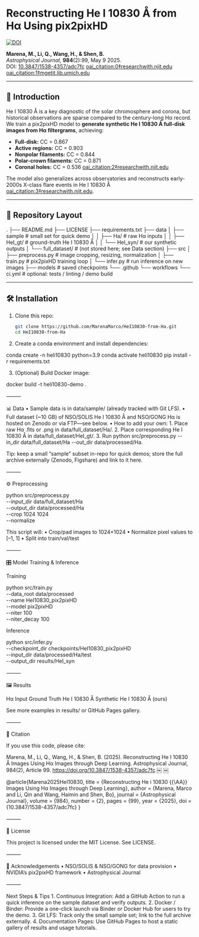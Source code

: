 # Reconstructing He I 10830 Å from Hα Using pix2pixHD

[![DOI](https://img.shields.io/badge/doi-10.3847%2F1538--4357%2Fadc7fc-blue)](https://doi.org/10.3847/1538-4357/adc7fc)

**Marena, M., Li, Q., Wang, H., & Shen, B.**  
*Astrophysical Journal*, **984**(2):99, May 9 2025.  
DOI: [10.3847/1538-4357/adc7fc](https://doi.org/10.3847/1538-4357/adc7fc)  [oai_citation:0‡researchwith.njit.edu](https://researchwith.njit.edu/en/publications/reconstructing-he-i-10830-%C3%A5-images-using-h%CE%B1-images-through-deep-l?utm_source=chatgpt.com) [oai_citation:1‡mgetit.lib.umich.edu](https://mgetit.lib.umich.edu/resolve?ctx_enc=info%3Aofi%2Fenc%3AUTF-8&ctx_id=10_1&ctx_tim=2025-05-18+08%3A22%3A56&ctx_ver=Z39.88-2004&rfr_id=info%3Asid%2Fprimo.exlibrisgroup.com-iop_doaj_&rft.atitle=Reconstructing+He+i+10830+%C3%85+Images+Using+H%CE%B1+Images+through+Deep+Learning&rft.au=Marena%2C+Marco&rft.date=2025-05-09&rft.eissn=1538-4357&rft.genre=article&rft.issn=0004-637X&rft.issue=2&rft.jtitle=The+Astrophysical+journal&rft.pages=99-&rft.pub=The+American+Astronomical+Society&rft.spage=99&rft.stitle=ApJ&rft.volume=984&rft_dat=%3Ciop_doaj_%3Eapjadc7fc%3C%2Fiop_doaj_%3E&rft_id=info%3Adoi%2F10.3847%2F1538-4357%2Fadc7fc&rft_val_fmt=info%3Aofi%2Ffmt%3Akev%3Amtx%3Ajournal&svc_dat=viewit&url_ctx_fmt=info%3Aofi%2Ffmt%3Akev%3Amtx%3Actx&url_ver=Z39.88-2004&utm_source=chatgpt.com)

---

## 📖 Introduction

He I 10830 Å is a key diagnostic of the solar chromosphere and corona, but historical observations are sparse compared to the century-long Hα record. We train a pix2pixHD model to **generate synthetic He I 10830 Å full-disk images from Hα filtergrams**, achieving:

- **Full-disk:** CC = 0.867  
- **Active regions:** CC = 0.903  
- **Nonpolar filaments:** CC = 0.844  
- **Polar-crown filaments:** CC = 0.871  
- **Coronal holes:** CC = 0.536  [oai_citation:2‡researchwith.njit.edu](https://researchwith.njit.edu/en/publications/reconstructing-he-i-10830-%C3%A5-images-using-h%CE%B1-images-through-deep-l?utm_source=chatgpt.com)

The model also generalizes across observatories and reconstructs early-2000s X-class flare events in He I 10830 Å  [oai_citation:3‡researchwith.njit.edu](https://researchwith.njit.edu/en/publications/reconstructing-he-i-10830-%C3%A5-images-using-h%CE%B1-images-through-deep-l?utm_source=chatgpt.com).

---

## 📂 Repository Layout

.
├── README.md
├── LICENSE
├── requirements.txt
├── data
│   ├── sample          # small set for quick demo
│   │   ├── Ha/         # raw Hα inputs
│   │   ├── HeI_gt/     # ground-truth He I 10830 Å
│   │   └── HeI_syn/    # our synthetic outputs
│   └── full_dataset/   # (not stored here; see Data section)
├── src
│   ├── preprocess.py   # image cropping, resizing, normalization
│   ├── train.py        # pix2pixHD training loop
│   └── infer.py        # run inference on new images
├── models              # saved checkpoints
└── .github
└── workflows
└── ci.yml      # optional: tests / linting / demo build

---

## 🛠 Installation

1. Clone this repo:  
   ```bash
   git clone https://github.com/MarenaMarco/HeI10830-from-Ha.git
   cd HeI10830-from-Ha

2.	Create a conda environment and install dependencies:

conda create -n heli10830 python=3.9
conda activate heli10830
pip install -r requirements.txt


3.	(Optional) Build Docker image:

docker build -t heli10830-demo .



⸻

📊 Data
	•	Sample data is in data/sample/ (already tracked with Git LFS).
	•	Full dataset (~10 GB) of NSO/SOLIS He I 10830 Å and NSO/GONG Hα is hosted on Zenodo or via FTP—see below.
	•	How to add your own:
	1.	Place raw Hα .fits or .png in data/full_dataset/Ha/.
	2.	Place corresponding He I 10830 Å in data/full_dataset/HeI_gt/.
	3.	Run python src/preprocess.py --in_dir data/full_dataset/Ha --out_dir data/processed/Ha.

Tip: keep a small “sample” subset in-repo for quick demos; store the full archive externally (Zenodo, Figshare) and link to it here.

⸻

⚙️ Preprocessing

python src/preprocess.py \
  --input_dir data/full_dataset/Ha \
  --output_dir data/processed/Ha \
  --crop 1024 1024 \
  --normalize

This script will:
	•	Crop/pad images to 1024×1024
	•	Normalize pixel values to [–1, 1]
	•	Split into train/val/test

⸻

🎛 Model Training & Inference

Training

python src/train.py \
  --data_root data/processed \
  --name HeI10830_pix2pixHD \
  --model pix2pixHD \
  --niter 100 \
  --niter_decay 100

Inference

python src/infer.py \
  --checkpoint_dir checkpoints/HeI10830_pix2pixHD \
  --input_dir data/processed/Ha/test \
  --output_dir results/HeI_syn


⸻

🖼️ Results

Hα Input	Ground Truth He I 10830 Å	Synthetic He I 10830 Å (ours)
		

See more examples in results/ or GitHub Pages gallery.

⸻

📑 Citation

If you use this code, please cite:

Marena, M., Li, Q., Wang, H., & Shen, B. (2025). Reconstructing He I 10830 Å Images Using Hα Images through Deep Learning.
Astrophysical Journal, 984(2), Article 99. https://doi.org/10.3847/1538-4357/adc7fc  ￼ ￼

@article{Marena2025HeI10830,
  title = {Reconstructing He i 10830 {{\AA}} Images Using Hα Images through Deep Learning},
  author = {Marena, Marco and Li, Qin and Wang, Haimin and Shen, Bo},
  journal = {Astrophysical Journal},
  volume = {984},
  number = {2},
  pages = {99},
  year = {2025},
  doi = {10.3847/1538-4357/adc7fc}
}


⸻

📝 License

This project is licensed under the MIT License. See LICENSE.

⸻

🤝 Acknowledgements
	•	NSO/SOLIS & NSO/GONG for data provision
	•	NVIDIA’s pix2pixHD framework
	•	Astrophysical Journal

⸻

Next Steps & Tips
	1.	Continuous Integration: Add a GitHub Action to run a quick inference on the sample dataset and verify outputs.
	2.	Docker / Binder: Provide a one-click launch via Binder or Docker Hub for users to try the demo.
	3.	Git LFS: Track only the small sample set; link to the full archive externally.
	4.	Documentation Pages: Use GitHub Pages to host a static gallery of results and usage tutorials.
